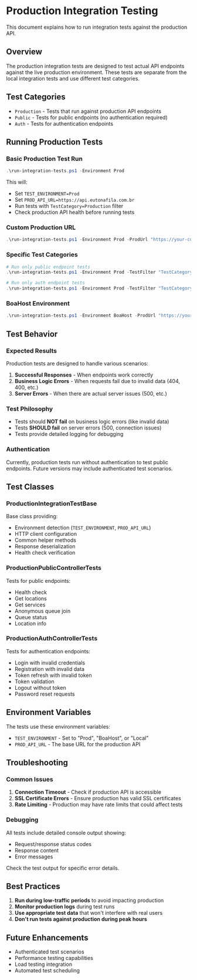 # Production Integration Testing

This document explains how to run integration tests against the production API.

## Overview

The production integration tests are designed to test actual API endpoints against the live production environment. These tests are separate from the local integration tests and use different test categories.

## Test Categories

- `Production` - Tests that run against production API endpoints
- `Public` - Tests for public endpoints (no authentication required)
- `Auth` - Tests for authentication endpoints

## Running Production Tests

### Basic Production Test Run

```powershell
.\run-integration-tests.ps1 -Environment Prod
```

This will:
- Set `TEST_ENVIRONMENT=Prod`
- Set `PROD_API_URL=https://api.eutonafila.com.br`
- Run tests with `TestCategory=Production` filter
- Check production API health before running tests

### Custom Production URL

```powershell
.\run-integration-tests.ps1 -Environment Prod -ProdUrl "https://your-custom-api.com"
```

### Specific Test Categories

```powershell
# Run only public endpoint tests
.\run-integration-tests.ps1 -Environment Prod -TestFilter "TestCategory=Production&TestCategory=Public"

# Run only auth endpoint tests  
.\run-integration-tests.ps1 -Environment Prod -TestFilter "TestCategory=Production&TestCategory=Auth"
```

### BoaHost Environment

```powershell
.\run-integration-tests.ps1 -Environment BoaHost -ProdUrl "https://your-boahost-url.com"
```

## Test Behavior

### Expected Results

Production tests are designed to handle various scenarios:

1. **Successful Responses** - When endpoints work correctly
2. **Business Logic Errors** - When requests fail due to invalid data (404, 400, etc.)
3. **Server Errors** - When there are actual server issues (500, etc.)

### Test Philosophy

- Tests should **NOT fail** on business logic errors (like invalid data)
- Tests **SHOULD fail** on server errors (500, connection issues)
- Tests provide detailed logging for debugging

### Authentication

Currently, production tests run without authentication to test public endpoints. Future versions may include authenticated test scenarios.

## Test Classes

### ProductionIntegrationTestBase

Base class providing:
- Environment detection (`TEST_ENVIRONMENT`, `PROD_API_URL`)
- HTTP client configuration
- Common helper methods
- Response deserialization
- Health check verification

### ProductionPublicControllerTests

Tests for public endpoints:
- Health check
- Get locations
- Get services  
- Anonymous queue join
- Queue status
- Location info

### ProductionAuthControllerTests

Tests for authentication endpoints:
- Login with invalid credentials
- Registration with invalid data
- Token refresh with invalid token
- Token validation
- Logout without token
- Password reset requests

## Environment Variables

The tests use these environment variables:

- `TEST_ENVIRONMENT` - Set to "Prod", "BoaHost", or "Local"
- `PROD_API_URL` - The base URL for the production API

## Troubleshooting

### Common Issues

1. **Connection Timeout** - Check if production API is accessible
2. **SSL Certificate Errors** - Ensure production has valid SSL certificates
3. **Rate Limiting** - Production may have rate limits that could affect tests

### Debugging

All tests include detailed console output showing:
- Request/response status codes
- Response content
- Error messages

Check the test output for specific error details.

## Best Practices

1. **Run during low-traffic periods** to avoid impacting production
2. **Monitor production logs** during test runs
3. **Use appropriate test data** that won't interfere with real users
4. **Don't run tests against production during peak hours**

## Future Enhancements

- Authenticated test scenarios
- Performance testing capabilities
- Load testing integration
- Automated test scheduling
